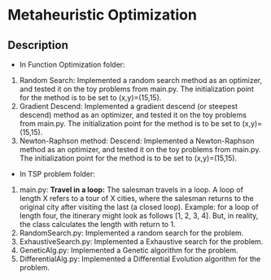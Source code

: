 # Metaheuristic Optimization

## Description
- In Function Optimization folder:
1. Random Search: Implemented a random search method as an optimizer, and tested it on the toy problems from main.py. The initialization point for the method is to be set to (x,y)=(15,15).
2. Gradient Descend: Implemented a gradient descend (or steepest descend) method as an optimizer, and tested it on the toy problems from main.py. The initialization point for the method is to be set to (x,y)=(15,15).
3. Newton-Raphson method: Descend: Implemented a Newton-Raphson method as an optimizer, and tested it on the toy problems from main.py. The initialization point for the method is to be set to (x,y)=(15,15).

- In TSP problem folder:
1. main.py: **Travel in a loop:** The salesman travels in a loop. A loop of length X refers to a tour of X cities, where the salesman returns to the original city after visiting the last (a closed loop).
Example: for a loop of length four, the itinerary might look as follows [1, 2, 3, 4]. But, in reality, the class calculates the length with return to 1.
2. RandomSearch.py: Implemented a random search for the problem.
3. ExhaustiveSearch.py: Implemented a Exhaustive search for the problem.
4. GeneticAlg.py: Implemented a Genetic algorithm for the problem.
5. DifferentialAlg.py: Implemented a Differential Evolution algorithm for the problem.
